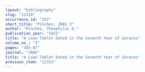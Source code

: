 ```yaml
---
layout: "bibliography"
slug: "12310"
occurrence_id: "257"
short_title: "Pinches, JRAS 3"
author: "Pinches, Theophilus G."
publication_year: "1921"
title: "A Loan-Tablet Dated in the Seventh Year of Saracos"
volume_no_: "3"
pages: "383-87"
journal: "JRAS"
title: "A Loan-Tablet Dated in the Seventh Year of Saracos"
previous_item: "12313"
---
```


